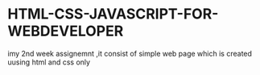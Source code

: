 ﻿# HTML-CSS-JAVASCRIPT-FOR-WEBDEVELOPER

 imy 2nd week assignemnt ,it consist of simple web page which is created uusing html and css only

